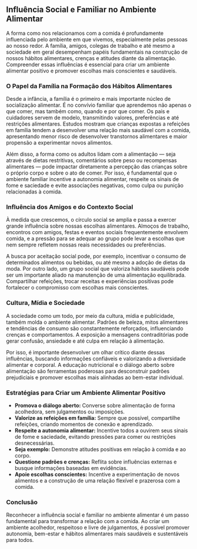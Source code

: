 
## Influência Social e Familiar no Ambiente Alimentar

A forma como nos relacionamos com a comida é profundamente influenciada pelo ambiente em que vivemos, especialmente pelas pessoas ao nosso redor. A família, amigos, colegas de trabalho e até mesmo a sociedade em geral desempenham papéis fundamentais na construção de nossos hábitos alimentares, crenças e atitudes diante da alimentação. Compreender essas influências é essencial para criar um ambiente alimentar positivo e promover escolhas mais conscientes e saudáveis.

### O Papel da Família na Formação dos Hábitos Alimentares

Desde a infância, a família é o primeiro e mais importante núcleo de socialização alimentar. É no convívio familiar que aprendemos não apenas o que comer, mas também como, quando e por que comer. Os pais e cuidadores servem de modelo, transmitindo valores, preferências e até restrições alimentares. Estudos mostram que crianças expostas a refeições em família tendem a desenvolver uma relação mais saudável com a comida, apresentando menor risco de desenvolver transtornos alimentares e maior propensão a experimentar novos alimentos.

Além disso, a forma como os adultos lidam com a alimentação — seja através de dietas restritivas, comentários sobre peso ou recompensas alimentares — pode impactar diretamente a percepção das crianças sobre o próprio corpo e sobre o ato de comer. Por isso, é fundamental que o ambiente familiar incentive a autonomia alimentar, respeite os sinais de fome e saciedade e evite associações negativas, como culpa ou punição relacionadas à comida.

### Influência dos Amigos e do Contexto Social

À medida que crescemos, o círculo social se amplia e passa a exercer grande influência sobre nossas escolhas alimentares. Almoços de trabalho, encontros com amigos, festas e eventos sociais frequentemente envolvem comida, e a pressão para se adequar ao grupo pode levar a escolhas que nem sempre refletem nossas reais necessidades ou preferências.

A busca por aceitação social pode, por exemplo, incentivar o consumo de determinados alimentos ou bebidas, ou até mesmo a adoção de dietas da moda. Por outro lado, um grupo social que valoriza hábitos saudáveis pode ser um importante aliado na manutenção de uma alimentação equilibrada. Compartilhar refeições, trocar receitas e experiências positivas pode fortalecer o compromisso com escolhas mais conscientes.

### Cultura, Mídia e Sociedade

A sociedade como um todo, por meio da cultura, mídia e publicidade, também molda o ambiente alimentar. Padrões de beleza, mitos alimentares e tendências de consumo são constantemente reforçados, influenciando crenças e comportamentos. A exposição a mensagens contraditórias pode gerar confusão, ansiedade e até culpa em relação à alimentação.

Por isso, é importante desenvolver um olhar crítico diante dessas influências, buscando informações confiáveis e valorizando a diversidade alimentar e corporal. A educação nutricional e o diálogo aberto sobre alimentação são ferramentas poderosas para desconstruir padrões prejudiciais e promover escolhas mais alinhadas ao bem-estar individual.

### Estratégias para Criar um Ambiente Alimentar Positivo

- **Promova o diálogo aberto:** Converse sobre alimentação de forma acolhedora, sem julgamentos ou imposições.
- **Valorize as refeições em família:** Sempre que possível, compartilhe refeições, criando momentos de conexão e aprendizado.
- **Respeite a autonomia alimentar:** Incentive todos a ouvirem seus sinais de fome e saciedade, evitando pressões para comer ou restrições desnecessárias.
- **Seja exemplo:** Demonstre atitudes positivas em relação à comida e ao corpo.
- **Questione padrões e crenças:** Reflita sobre influências externas e busque informações baseadas em evidências.
- **Apoie escolhas conscientes:** Incentive a experimentação de novos alimentos e a construção de uma relação flexível e prazerosa com a comida.

### Conclusão

Reconhecer a influência social e familiar no ambiente alimentar é um passo fundamental para transformar a relação com a comida. Ao criar um ambiente acolhedor, respeitoso e livre de julgamentos, é possível promover autonomia, bem-estar e hábitos alimentares mais saudáveis e sustentáveis para todos.
```
